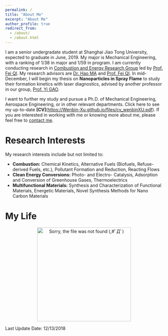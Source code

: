 ```yaml
---
permalink: /
title: "About Me"
excerpt: "About Me"
author_profile: true
redirect_from: 
  - /about/
  - /about.html
---
```


I am a senior undergradate student at Shanghai Jiao Tong University, expected to graduate in June, 2019. My major is Mechanical Engineering, with a ranking of 1/38 in major and 1/59 in program. I am currently conducting research in [Combustion and Energy Research Group](http://combustion.sjtu.edu.cn/home/) led by [Prof. Fei QI](http://combustion.sjtu.edu.cn/people/?mid=1&version=en). My research advisors are [Dr. Hao MA](http://combustion.sjtu.edu.cn/people/?mid=493&version=en) and [Prof. Fei QI](http://combustion.sjtu.edu.cn/people/?mid=1&version=en). In mid-December, I will begin my thesis on **Nanoparticles in Spray Flame** to study their formation kinetics with laser diagnostics, advised by another professor in our group, [Prof. Yi GAO](http://combustion.sjtu.edu.cn/people/?mid=540&version=en).
<!--
The man I worship most is Leonardo Da Vinci. He was not only curious about everything, but also made a great research accomplishment with his unparalleled creativity. Even today, many scholars are still influenced by his ideas. However, life is always brutal. Most people's life ends up only becoming another ordinary moment in the history of science, but I still wish I could always stay true to my determination, and hopefully, create something amazing and become another Da Vinci! :)-->

I want to further my study and pursue a Ph.D. of Mechanical Engineering, Aerospace Engineering, or in other relevant departments. Click here to see my up-to-date **[CV]**(https://Wenbin-Xu.github.io/files/cv_wenbinXU.pdf). If you are interested in working with me or knowing more about me, please feel free to [contact me](https://wenbin-xu.github.io/contact/).

# Research Interests
My research interests include but not limited to:
* **Combustion:** Chemical Kinetics, Alternative Fuels (Biofuels, Refuse-derived Fuels, etc.), Pollutant Formation and Reduction, Reacting Flows
* **Clean Energy Conversions:** Photo- and Electro- Catalysis, Adsorption and Conversion of Greenhouse Gases, Thermoelectrics
* **Multifunctional Materials:** Synthesis and Characterization of Functional Materials, Energetic Materials, Novel Synthesis Methods for Nano Carbon Materials

# My Life
<div>
  <p align="center">
  <img src="https://raw.githubusercontent.com/Wenbin-Xu/Wenbin-Xu.github.io/master/images/life1.gif?raw=true" alt="Sorry, the file was not found (,#ﾟДﾟ)  " style="width: 300px;"/> 
</p>
 </div>

Last Update Date: 12/13/2018


